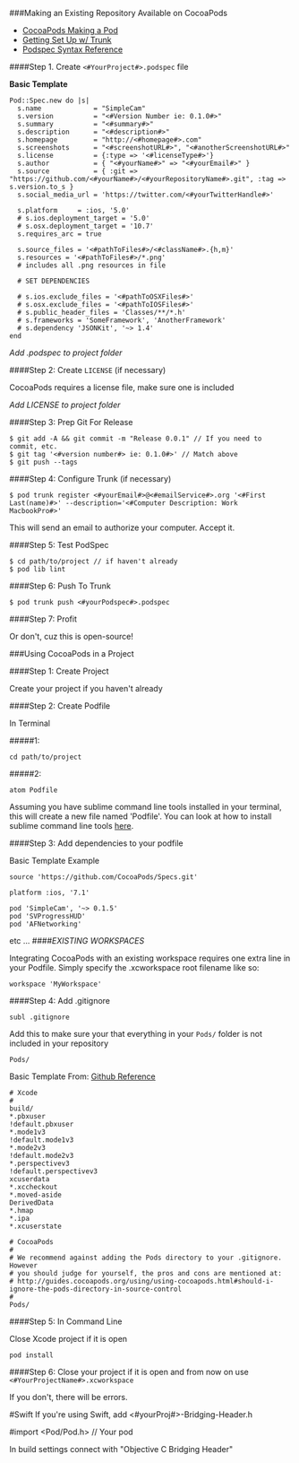 ###Making an Existing Repository Available on CocoaPods 

- <a href="http://guides.cocoapods.org/making/making-a-cocoapod.html">CocoaPods Making a Pod</a>
- <a href="http://guides.cocoapods.org/making/getting-setup-with-trunk">Getting Set Up w/ Trunk</a>
- <a href="http://guides.cocoapods.org/syntax/podspec.html">Podspec Syntax Reference</a>

####Step 1. Create `<#YourProject#>.podspec` file

<b> Basic Template </b>
```
Pod::Spec.new do |s|
  s.name             = "SimpleCam"
  s.version          = "<#Version Number ie: 0.1.0#>" 
  s.summary          = "<#summary#>"
  s.description      = "<#description#>"
  s.homepage         = "http://<#homepage#>.com"
  s.screenshots      = "<#screenshotURL#>", "<#anotherScreenshotURL#>"
  s.license          = {:type => '<#licenseType#>'}
  s.author           = { "<#yourName#>" => "<#yourEmail#>" }
  s.source           = { :git => "https://github.com/<#yourName#>/<#yourRepositoryName#>.git", :tag => s.version.to_s }
  s.social_media_url = 'https://twitter.com/<#yourTwitterHandle#>'

  s.platform     = :ios, '5.0'
  # s.ios.deployment_target = '5.0'
  # s.osx.deployment_target = '10.7'
  s.requires_arc = true

  s.source_files = '<#pathToFiles#>/<#className#>.{h,m}'
  s.resources = '<#pathToFiles#>/*.png'
  # includes all .png resources in file

  # SET DEPENDENCIES
  
  # s.ios.exclude_files = '<#pathToOSXFiles#>'
  # s.osx.exclude_files = '<#pathToIOSFiles#>'
  # s.public_header_files = 'Classes/**/*.h'
  # s.frameworks = 'SomeFramework', 'AnotherFramework'
  # s.dependency 'JSONKit', '~> 1.4'
end
```

*Add .podspec to project folder*

####Step 2: Create `LICENSE` (if necessary)

CocoaPods requires a license file, make sure one is included

*Add LICENSE to project folder*

####Step 3: Prep Git For Release

```
$ git add -A && git commit -m "Release 0.0.1" // If you need to commit, etc.
$ git tag '<#version number#> ie: 0.1.0#>' // Match above
$ git push --tags
```

####Step 4: Configure Trunk (if necessary)

```
$ pod trunk register <#yourEmail#>@<#emailService#>.org '<#First Last(name)#>' --description='<#Computer Description: Work MacbookPro#>'
```

This will send an email to authorize your computer.  Accept it.

####Step 5: Test PodSpec

```
$ cd path/to/project // if haven't already
$ pod lib lint
```

####Step 6: Push To Trunk

```
$ pod trunk push <#yourPodspec#>.podspec
```

####Step 7: Profit

Or don't, cuz this is open-source!


###Using CocoaPods in a Project

####Step 1: Create Project 

Create your project if you haven't already

####Step 2: Create Podfile

In Terminal

#####1:
```
cd path/to/project
```

#####2:

```
atom Podfile
```

Assuming you have sublime command line tools installed in your terminal, this will create a new file named 'Podfile'.  You can look at how to install sublime command line tools <a href="http://www.sublimetext.com/docs/2/osx_command_line.html">here</a>.

####Step 3: Add dependencies to your podfile

Basic Template Example

```
source 'https://github.com/CocoaPods/Specs.git'

platform :ios, '7.1'

pod 'SimpleCam', '~> 0.1.5'
pod 'SVProgressHUD'
pod 'AFNetworking'
```

etc ...
####*EXISTING WORKSPACES*

Integrating CocoaPods with an existing workspace requires one extra line in your Podfile. Simply specify the .xcworkspace root filename like so:
```
workspace 'MyWorkspace'
```

####Step 4: Add .gitignore

```
subl .gitignore
```

Add this to make sure your that everything in your `Pods/` folder is not included in your repository

```
Pods/
```

Basic Template From: <a href="https://github.com/github/gitignore">Github Reference</a>

```
# Xcode
#
build/
*.pbxuser
!default.pbxuser
*.mode1v3
!default.mode1v3
*.mode2v3
!default.mode2v3
*.perspectivev3
!default.perspectivev3
xcuserdata
*.xccheckout
*.moved-aside
DerivedData
*.hmap
*.ipa
*.xcuserstate

# CocoaPods
#
# We recommend against adding the Pods directory to your .gitignore. However
# you should judge for yourself, the pros and cons are mentioned at:
# http://guides.cocoapods.org/using/using-cocoapods.html#should-i-ignore-the-pods-directory-in-source-control
#
Pods/
```

####Step 5: In Command Line

Close Xcode project if it is open

```
pod install
```

####Step 6: Close your project if it is open and from now on use `<#YourProjectName#>.xcworkspace`

If you don't, there will be errors.

#Swift
If you're using Swift, add <#yourProj#>-Bridging-Header.h

#import <Pod/Pod.h> // Your pod

In build settings connect with "Objective C Bridging Header"







